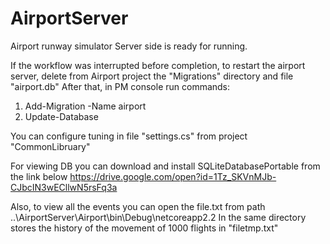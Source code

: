 # AirportServer
Airport runway simulator
Server side is ready for running.

If the workflow was interrupted before completion, to restart the airport server, delete from Airport project the "Migrations" directory and file "airport.db"
After that, in PM console run commands:
1) Add-Migration -Name airport
2) Update-Database

You can configure tuning in file "settings.cs" from project "CommonLibruary"

For viewing DB you can download and install SQLiteDatabasePortable from the link below
https://drive.google.com/open?id=1Tz_SKVnMJb-CJbcIN3wECllwN5rsFq3a

Also, to view all the events you can open the file.txt from path ..\AirportServer\Airport\bin\Debug\netcoreapp2.2
In the same directory stores the history of the movement of 1000 flights in "filetmp.txt"
